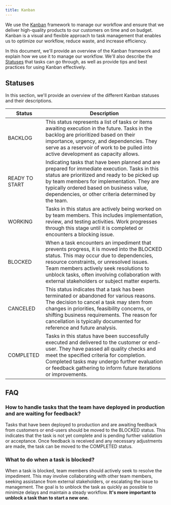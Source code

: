 ```yaml
---
title: Kanban
---
```


We use the [Kanban](https://arantespp.com/zettel/kanban) framework to manage our workflow and ensure that we deliver high-quality products to our customers on time and on budget. Kanban is a visual and flexible approach to task management that enables us to optimize our workflow, reduce waste, and increase efficiency.

In this document, we'll provide an overview of the Kanban framework and explain how we use it to manage our workflow. We'll also describe the [Statuses](#statuses) that tasks can go through, as well as provide tips and best practices for using Kanban effectively.

## Statuses

In this section, we'll provide an overview of the different Kanban statuses and their descriptions.

| Status         | Description                                                                                                                                                                                                                                                                                                                    |
| -------------- | ------------------------------------------------------------------------------------------------------------------------------------------------------------------------------------------------------------------------------------------------------------------------------------------------------------------------------ |
| BACKLOG        | This status represents a list of tasks or items awaiting execution in the future. Tasks in the backlog are prioritized based on their importance, urgency, and dependencies. They serve as a reservoir of work to be pulled into active development as capacity allows.                                                        |
| READY TO START | Indicating tasks that have been planned and are prepared for immediate execution. Tasks in this status are prioritized and ready to be picked up by team members for implementation. They are typically ordered based on business value, dependencies, or other criteria determined by the team.                               |
| WORKING        | Tasks in this status are actively being worked on by team members. This includes implementation, review, and testing activities. Work progresses through this stage until it is completed or encounters a blocking issue.                                                                                                      |
| BLOCKED        | When a task encounters an impediment that prevents progress, it is moved into the BLOCKED status. This may occur due to dependencies, resource constraints, or unresolved issues. Team members actively seek resolutions to unblock tasks, often involving collaboration with external stakeholders or subject matter experts. |
| CANCELED       | This status indicates that a task has been terminated or abandoned for various reasons. The decision to cancel a task may stem from changes in priorities, feasibility concerns, or shifting business requirements. The reason for cancellation is typically documented for reference and future analysis.                     |
| COMPLETED      | Tasks in this status have been successfully executed and delivered to the customer or end-user. They have passed all quality checks and meet the specified criteria for completion. Completed tasks may undergo further evaluation or feedback gathering to inform future iterations or improvements.                          |

## FAQ

### How to handle tasks that the team have deployed in production and are waiting for feedback?

Tasks that have been deployed to production and are awaiting feedback from customers or end-users should be moved to the BLOCKED status. This indicates that the task is not yet complete and is pending further validation or acceptance. Once feedback is received and any necessary adjustments are made, the task can be moved to the COMPLETED status.

### What to do when a task is blocked?

When a task is blocked, team members should actively seek to resolve the impediment. This may involve collaborating with other team members, seeking assistance from external stakeholders, or escalating the issue to management. The goal is to unblock the task as quickly as possible to minimize delays and maintain a steady workflow. **It's more important to unblock a task than to start a new one.**
